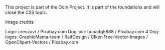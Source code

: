 This project is part of the Odin Project. It is part of the foundations and will close the CSS topic.

Image credits:

Logo: creozavr / Pixabay.com
Dog-pic: huoadg5888 / Pixabay.com
4 Dog-logos: GraphicMama-team / RalfDesign / CIker-Free-Vector-Images / OpenClipart-Vectors / Pixabay.com